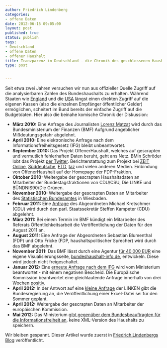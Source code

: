 ```yaml
---
author: Friedrich Lindenberg
categories:
- offene Daten
date: 2012-06-15 09:05:00
layout: post
published: true
status: publish
tags:
- Deutschland
- offene Daten
- offener Haushalt
title: Tranzparenz in Deutschland - die Chronik des geschlossenen Haushalts
type: post


---
```


Seit etwa zwei Jahren versuchen wir nun aus offizieller Quelle Zugriff auf die analysierbaren Zahlen des Bundeshaushalts zu erhalten. Während Staaten wie [England](http://data.gov.uk/) und die [USA](http://usaspending.gov/) längst einen direkten Zugriff auf die eigenen Kassen (also die einzelnen Empfänger öffentlicher Gelder) ermöglichen, scheitert im Bund bereits der einfache Zugriff auf die Budgetdaten. Hier also die beinahe komische Chronik der Diskussion:

  * **März 2010:** Eine Anfrage des Journalisten [Lorenz Matzat](http://datenjournalist.de/) wird durch das Bundesministerium der Finanzen (BMF) Aufgrund angeblicher Mißdeutungsgefahr abgelehnt.
  * **April 2010:** Eine elektronische Anfrage nach dem Informationsfreiheitsgesetz (IFG) bleibt unbeantwortet.
  * **September 2010:** Das Projekt OffenerHaushalt, welches auf gescrapten und vermutlich fehlerhaften Daten beruht, geht ans Netz. BMin Schröder lobt das Projekt [per Twitter](https://twitter.com/schroeder_k/status/25033052154). Berichterstattung zum Projekt bei [ZEIT Online](http://www.zeit.de/digital/internet/2010-09/offene-daten-haushalt-dietrich), [Süddeutsche](http://www.sueddeutsche.de/digital/politische-transparenz-durch-das-internet-die-netzkaempfer-fuer-offenheit-1.1020020), [FTD](http://www.ftd.de/it-medien/medien-internet/:open-data-projekt-transparente-staatsausgaben-per-mausklick/50171113.html), [taz](http://www.taz.de/1/archiv/digitaz/artikel/?ressort=tz&dig=2010/09/16/a0161&cHash=bf89379e5e) und vielen anderen Medien. Einbindung von OffenerHaushalt auf der Homepage der FDP-Fraktion.
  * **Oktober 2010:** Weitergabe der gescrapten Haushaltsdaten an Mitarbeiter der Bundestagsfraktionen von CDU/CSU, Die LINKE und BÜNDNIS90/Die Grünen.
  * **November 2010:** Weitergabe der gescrapten Daten an Mitarbeiter des [Statistischen Bundesamtes](http://destatis.de/) in Wiesbaden.
  * **Februar 2011:** Eine [Anfrage](http://netzpolitik.cdu.de/aktionen.html) des Abgeordneten Michael Kretschmer (CDU) wird durch den parl. Staatssekretär Steffen Kampeter (CDU) abgelehnt.
  * **März 2011:** Bei einem Termin im BMF kündigt ein Mitarbeiter des Referats Öffentlichkeitsarbeit die Veröffentlichung der Daten für den August 2011 an.
  * **August 2011:** Eine Anfrage der Abgeordneten Sebastian Blumenthal (FDP) und Otto Fricke (FDP, haushaltspolitischer Sprecher) wird durch das BMF abgelehnt.
  * **November 2011:** Das BMF lässt durch eine Agentur [für 40.000 EUR](https://fragdenstaat.de/anfrage/kosten-bundeshaushalt-infode/) eine eigene Visualisierungsseite, [bundeshaushalt-info.de](http://bundeshaushalt-info.de/), entwickeln. Diese wird jedoch nicht freigeschaltet.
  * **Januar 2012:** Eine [erneute Anfrage nach dem IFG](https://fragdenstaat.de/anfrage/bundeshaushalt-im-xml-format/) wird vom Ministerium beantwortet - mit einem negativen Bescheid. Die Europäische Kommission beantwortet eine gleichlautende Anfrage innerhalb von drei Wochen [positiv](http://www.asktheeu.org/en/request/machine_readable_version_of_the).
  * **April 2012:** In der Antwort auf eine [kleine Anfrage](http://offenesparlament.de/ablauf/17/43868) der LINKEN gibt die Bundesregierung an, die Veröffentlichung einer Excel-Datei sei für den Sommer geplant.
  * **April 2012:** Weitergabe der gescrapten Daten an Mitarbeiter der europäischen Kommission.
  * **Mai 2012:** Das Ministerium [gibt gegenüber dem Bundesbeauftragten für die Informationsfreiheit an](https://fragdenstaat.de/anfrage/stellungnahme-des-bmf-zur-anfrage-bundeshaushalt-im-xml-format/), keine XML-Version des Haushalts zu speichern.

Wir bleiben gespannt. Dieser Artikel wurde zuerst in [Friedrich Lindenbergs Blog](http://pudo.org/2012/05/08/haushalt.html) veröffentlicht.